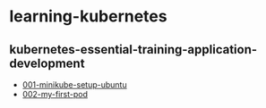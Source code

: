 # learning-kubernetes


## kubernetes-essential-training-application-development

* [001-minikube-setup-ubuntu](docs/001-minikube-setup-ubuntu.md)
* [002-my-first-pod](docs/002-my-first-pod.md)
